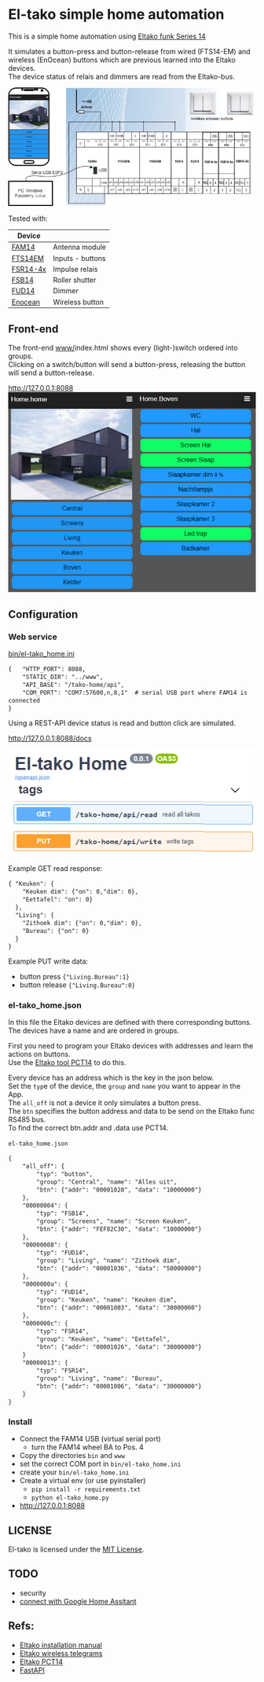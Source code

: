 # El-tako simple home automation

This is a simple home automation using [Eltako funk Series 14](https://www.eltako.com/en/product-category/professional-smart-home-en/series-14-rs485-bus-rail-mounted-devices-for-the-centralised-wireless-building-installation/)

It simulates a button-press and button-release from wired (FTS14-EM) and
wireless (EnOcean) buttons which are previous learned into the Eltako devices.  
The device status of relais and dimmers are read from the Eltako-bus.

![img/eltako_funk.png](img/eltako_funk.png)

Tested with:

| Device   |                  |
| -------- | ---------------- |
| [FAM14](https://www.eltako.com/fileadmin/downloads/en/_datasheets/Datasheet_FAM14.pdf)    | Antenna module   |
| [FTS14EM](https://www.eltako.com/fileadmin/downloads/en/_datasheets/Datasheet_FTS14EM.pdf)  | Inputs - buttons |
| [FSR14-4x](https://www.eltako.com/fileadmin/downloads/en/_datasheets/Datasheet_FSR14-4x.pdf) | Impulse relais   |
| [FSB14](https://www.eltako.com/fileadmin/downloads/en/_datasheets/Datasheet_FSB14.pdf)    | Roller shutter   |
| [FUD14](https://www.eltako.com/fileadmin/downloads/en/_datasheets/Datasheet_FUD14.pdf)    | Dimmer           |
| [Enocean](https://www.eltako.com/fileadmin/downloads/en/_datasheets/Datasheet_FT55ES-wg.pdf)  | Wireless button  |


## Front-end 
The front-end [www/](www/)index.html shows every (light-)switch ordered into groups.  
Clicking on a switch/button will send a button-press, releasing the button will send a button-release.

http://127.0.0.1:8088  
![img/el-tako_home.png](img/el-tako_home.png)

## Configuration

### Web service

[bin/el-tako_home.ini](bin/el-tako_home.ini)
```
{   "HTTP_PORT": 8088,
    "STATIC_DIR": "../www",
    "API_BASE": "/tako-home/api",
    "COM_PORT": "COM7:57600,n,8,1"  # serial USB port where FAM14 is connected
}
```

Using a REST-API device status is read and button click are simulated.

http://127.0.0.1:8088/docs

![img/el-tako_api.png](img/el-tako_api.png)

Example GET read response:
```
{ "Keuken": {
    "Keuken dim": {"on": 0,"dim": 0},
    "Eettafel": "on": 0}
  },
  "Living": {
    "Zithoek dim": {"on": 0,"dim": 0},
    "Bureau": {"on": 0}
  }
}
```
Example PUT write data:
- button press `{"Living.Bureau":1}`
- button release `{"Living.Bureau":0}`


### el-tako_home.json
In this file the Eltako devices are defined with there corresponding buttons.
The devices have a name and are ordered in groups.

First you need to program your Eltako devices with addresses and learn the actions on buttons.  
Use the [Eltako tool PCT14](https://www.eltako.com/en/software/software-gfvs-pct14.html) to do this.

Every device has an address which is the key in the json below.  
Set the `typ`e of the device, the `group` and `name` you want to appear in the App.  
The `all_off` is not a device it only simulates a button press.  
The `btn` specifies the button address and data to be send on the Eltako func RS485 bus.  
To find the correct btn.addr and .data use PCT14.

`el-tako_home.json`
```
{
    "all_off": {
        "typ": "button", 
        "group": "Central", "name": "Alles uit",
        "btn": {"addr": "00001028", "data": "10000000"}
    },
    "00000004": {
        "typ": "FSB14", 
        "group": "Screens", "name": "Screen Keuken",
        "btn": {"addr": "FEF82C30", "data": "10000000"}
    },
    "00000008": {
        "typ": "FUD14", 
        "group": "Living", "name": "Zithoek dim",
        "btn": {"addr": "00001036", "data": "50000000"}
    },
    "0000000a": {
        "typ": "FUD14",
        "group": "Keuken", "name": "Keuken dim",
        "btn": {"addr": "00001003", "data": "30000000"}
    },
    "0000000c": {
        "typ": "FSR14",
        "group": "Keuken", "name": "Eettafel",
        "btn": {"addr": "00001026", "data": "30000000"}
    }
    "00000013": {
        "typ": "FSR14", 
        "group": "Living", "name": "Bureau",
        "btn": {"addr": "00001006", "data": "30000000"}
    }
}
```
### Install
- Connect the FAM14 USB (virtual serial port)
    - turn the FAM14 wheel BA to Pos. 4
- Copy the directories `bin` and `www`
- set the correct COM port in `bin/el-tako_home.ini`
- create your `bin/el-tako_home.ini`
- Create a virtual env (or use pyinstaller)
    - `pip install -r requirements.txt`
    - `python el-tako_home.py`
- http://127.0.0.1:8088

## LICENSE
El-tako is licensed under the [MIT License](LICENSE.txt).

## TODO
- security
- [connect with Google Home Assitant](https://developers.google.com/assistant/smarthome/overview#how_to_build)

## Refs:

- [Eltako installation manual](https://www.eltako.com/fileadmin/downloads/en/_bedienung/Series_14_RS485_Bus_DIN_Rail_Mounted_DevicesSeries_gb.pdf)
- [Eltako wireless telegrams](https://www.eltako.com/fileadmin/downloads/en/_main_catalogue/Gesamt-Katalog_ChT_gb_highRes.pdf)
- [Eltako PCT14](https://www.eltako.com/en/software-pct14/)
- [FastAPI](https://fastapi.tiangolo.com/)
